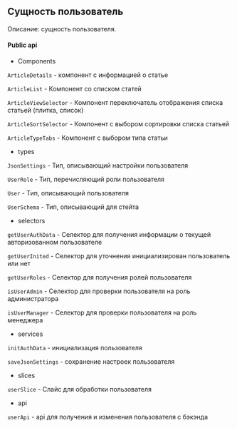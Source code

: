 ## Сущность пользователь

Описание: сущность пользователя.

#### Public api

- Components

`ArticleDetails` - компонент с информацией о статье

`ArticleList` -  Компонент со списком статей

`ArticleViewSelector` - Компонент переключатель отображения списка статьей (плитка, список)

`ArticleSortSelector` - Компонент с выбором сортировки списка статьей

`ArticleTypeTabs` - Компонент с выбором типа статьи

- types

`JsonSettings` - Тип, описывающий настройки пользователя

`UserRole` - Тип, перечисляющий роли пользователя

`User` - Тип, описывающий пользователя

`UserSchema` - Тип, описывающий для стейта

- selectors

`getUserAuthData` - Селектор для получения информации о текущей авторизованном пользователе

`getUserInited` - Селектор для уточнения инициализирован пользователь или нет

`getUserRoles` - Селектор для получения ролей пользователя

`isUserAdmin` - Селектор для проверки пользователя на роль администратора

`isUserManager` - Селектор для проверки пользователя на роль менеджера

- services

`initAuthData` - инициализация пользователя

`saveJsonSettings` - сохранение настроек пользователя

- slices

`userSlice` - Слайс для обработки пользователя

- api

`userApi` - api для получения и изменения пользователя с бэкэнда